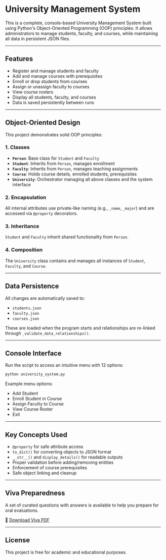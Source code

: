 # University Management System

This is a complete, console-based University Management System built using Python's Object-Oriented Programming (OOP) principles. It allows administrators to manage students, faculty, and courses, while maintaining all data in persistent JSON files.

---

## Features

- Register and manage students and faculty  
- Add and manage courses with prerequisites  
- Enroll or drop students from courses  
- Assign or unassign faculty to courses  
- View course rosters  
- Display all students, faculty, and courses  
- Data is saved persistently between runs  

---

## Object-Oriented Design

This project demonstrates solid OOP principles:

### 1. Classes

- **`Person`**: Base class for `Student` and `Faculty`  
- **`Student`**: Inherits from `Person`, manages enrollment  
- **`Faculty`**: Inherits from `Person`, manages teaching assignments  
- **`Course`**: Holds course details, enrolled students, prerequisites  
- **`University`**: Orchestrator managing all above classes and the system interface  

### 2. Encapsulation

All internal attributes use private-like naming (e.g., `_name`, `_major`) and are accessed via `@property` decorators.

### 3. Inheritance

`Student` and `Faculty` inherit shared functionality from `Person`.

### 4. Composition

The `University` class contains and manages all instances of `Student`, `Faculty`, and `Course`.

---

## Data Persistence

All changes are automatically saved to:

- `students.json`
- `faculty.json`
- `courses.json`

These are loaded when the program starts and relationships are re-linked through `_validate_data_relationships()`.

---

## Console Interface

Run the script to access an intuitive menu with 12 options:

~~~bash
python university_system.py
~~~

Example menu options:

- Add Student
- Enroll Student in Course
- Assign Faculty to Course
- View Course Roster
- Exit

---

## Key Concepts Used

- `@property` for safe attribute access  
- `to_dict()` for converting objects to JSON format  
- `__str__()` and `display_details()` for readable outputs  
- Proper validation before adding/removing entities  
- Enforcement of course prerequisites  
- Safe object linking and cleanup  

---

## Viva Preparedness

A set of curated questions with answers is available to help you prepare for oral evaluations.

📄 [Download Viva PDF](sandbox:/mnt/data/Viva_Questions_University_Management_System.pdf)

---

## License

This project is free for academic and educational purposes.
